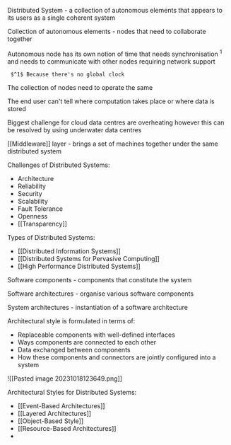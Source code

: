 
Distributed System - a collection of autonomous elements that appears to its users as a single coherent system

Collection of autonomous elements - nodes that need to collaborate together

Autonomous node has its own notion of time that needs synchronisation $^1$ and needs to communicate with other nodes requiring network support

	 $^1$ Because there's no global clock

The collection of nodes need to operate the same

The end user can't tell where computation takes place or where data is stored

Biggest challenge for cloud data centres are overheating however this can be resolved by using underwater data centres

[[Middleware]] layer - brings a set of machines together under the same distributed system

Challenges of Distributed Systems:

- Architecture
- Reliability
- Security
- Scalability
- Fault Tolerance
- Openness
- [[Transparency]]


Types of Distributed Systems:

- [[Distributed Information Systems]]
- [[Distributed Systems for Pervasive Computing]]
- [[High Performance Distributed Systems]]

Software components - components that constitute the system

Software architectures - organise various software components

System architectures - instantiation of a software architecture

Architectural style is formulated in terms of:

- Replaceable components with well-defined interfaces
- Ways components are connected to each other
- Data exchanged between components
- How these components and connectors are jointly configured into a system

![[Pasted image 20231018123649.png]]

Architectural Styles for Distributed Systems:

- [[Event-Based Architectures]]
- [[Layered Architectures]]
- [[Object-Based Style]]
- [[Resource-Based Architectures]]
- 